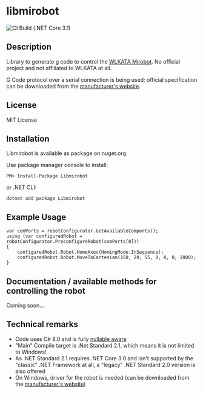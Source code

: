 # libmirobot

![CI Build (.NET Core 3.1)](https://github.com/maxkde/libmirobot/workflows/.NET%20Core/badge.svg)

## Description
Library to generate g code to control the [WLKATA Mirobot](http://www.wlkata.com/site/index.html). No official project and not affiliated to WLKATA at all.

G Code protocol over a serial connection is being used; official specification can be downloaded from the [manufacturer's website](http://www.wlkata.com/site/downloads.html).

## License
MIT License

## Installation
Libmirobot is available as package on nuget.org.

Use package manager console to install:
```
PM> Install-Package Libmirobot
```
or .NET CLI:
```
dotnet add package Libmirobot
```

## Example Usage
```
var comPorts = robotConfigurator.GetAvailableComports();
using (var configuredRobot = robotConfigurator.PreconfigureRobot(comPorts[0]))
{
    configuredRobot.Robot.HomeAxes(HomingMode.InSequence);
    configuredRobot.Robot.MoveToCartesian(150, 20, 55, 0, 0, 0, 2000);
}
```

## Documentation / available methods for controlling the robot
Coming soon...

## Technical remarks
- Code uses C# 8.0 and is fully [nullable aware](https://devblogs.microsoft.com/dotnet/embracing-nullable-reference-types/)
- "Main" Compile target is .Net Standard 2.1, which means it is not limited to Windows!
- As .NET Standard 2.1 requires .NET Core 3.0 and isn't supported by the "classic" .NET Framework at all, a "legacy" .NET Standard 2.0 version is also offered
- On Windows, driver for the robot is needed (can be downloaded from the [manufacturer's website](http://www.wlkata.com/site/downloads.html))